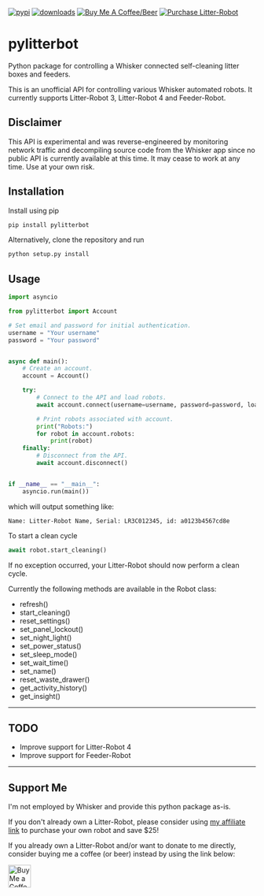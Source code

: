[![pypi](https://img.shields.io/pypi/v/pylitterbot?style=for-the-badge)](https://pypi.org/project/pylitterbot)
[![downloads](https://img.shields.io/pypi/dm/pylitterbot?style=for-the-badge)](https://pypi.org/project/pylitterbot)
[![Buy Me A Coffee/Beer](https://img.shields.io/badge/Buy_Me_A_☕/🍺-F16061?style=for-the-badge&logo=ko-fi&logoColor=white&labelColor=grey)](https://ko-fi.com/natekspencer)
[![Purchase Litter-Robot](https://img.shields.io/badge/Buy_a_Litter--Robot-Save_$25-lightgrey?style=for-the-badge&labelColor=grey)](https://www.gopjn.com/t/SENKTktMR0lDSEtJTklPQ0hKS05HTQ)

# pylitterbot

Python package for controlling a Whisker connected self-cleaning litter boxes and feeders.

This is an unofficial API for controlling various Whisker automated robots. It currently supports Litter-Robot 3, Litter-Robot 4 and Feeder-Robot.

## Disclaimer

This API is experimental and was reverse-engineered by monitoring network traffic and decompiling source code from the Whisker app since no public API is currently available at this time. It may cease to work at any time. Use at your own risk.

## Installation

Install using pip

```bash
pip install pylitterbot
```

Alternatively, clone the repository and run

```bash
python setup.py install
```

## Usage

```python
import asyncio

from pylitterbot import Account

# Set email and password for initial authentication.
username = "Your username"
password = "Your password"


async def main():
    # Create an account.
    account = Account()

    try:
        # Connect to the API and load robots.
        await account.connect(username=username, password=password, load_robots=True)

        # Print robots associated with account.
        print("Robots:")
        for robot in account.robots:
            print(robot)
    finally:
        # Disconnect from the API.
        await account.disconnect()


if __name__ == "__main__":
    asyncio.run(main())
```

which will output something like:

```
Name: Litter-Robot Name, Serial: LR3C012345, id: a0123b4567cd8e
```

To start a clean cycle

```python
await robot.start_cleaning()
```

If no exception occurred, your Litter-Robot should now perform a clean cycle.

Currently the following methods are available in the Robot class:

- refresh()
- start_cleaning()
- reset_settings()
- set_panel_lockout()
- set_night_light()
- set_power_status()
- set_sleep_mode()
- set_wait_time()
- set_name()
- reset_waste_drawer()
- get_activity_history()
- get_insight()

---

## TODO

- Improve support for Litter-Robot 4
- Improve support for Feeder-Robot

---

## Support Me

I'm not employed by Whisker and provide this python package as-is.

If you don't already own a Litter-Robot, please consider using [my affiliate link](https://www.gopjn.com/t/SENKTktMR0lDSEtJTklPQ0hKS05HTQ) to purchase your own robot and save $25!

If you already own a Litter-Robot and/or want to donate to me directly, consider buying me a coffee (or beer) instead by using the link below:

<a href='https://ko-fi.com/natekspencer' target='_blank'><img height='35' style='border:0px;height:46px;' src='https://az743702.vo.msecnd.net/cdn/kofi3.png?v=0' border='0' alt='Buy Me a Coffee at ko-fi.com' />
